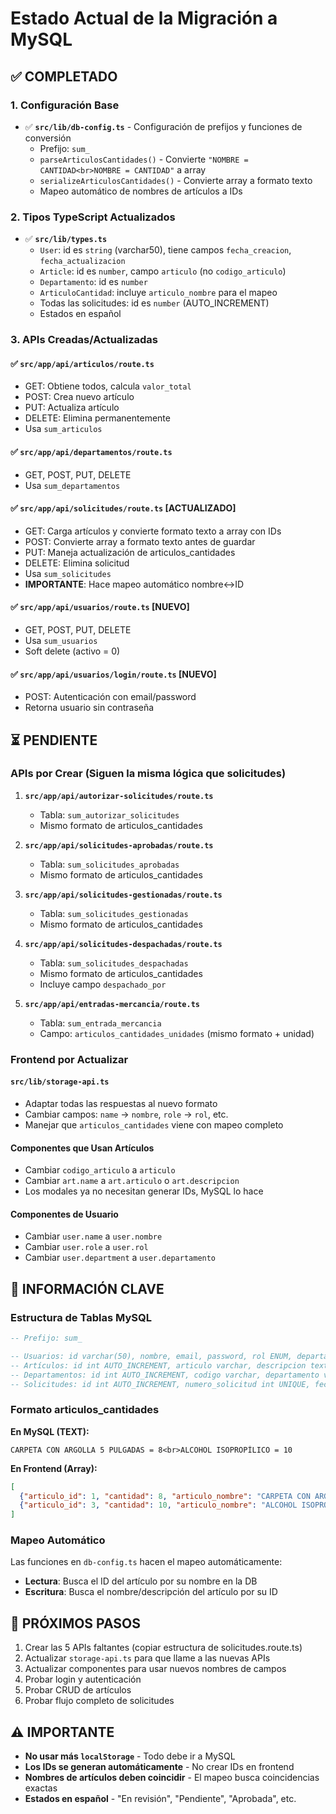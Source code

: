# Estado Actual de la Migración a MySQL

## ✅ COMPLETADO

### 1. Configuración Base
- ✅ **`src/lib/db-config.ts`** - Configuración de prefijos y funciones de conversión
  - Prefijo: `sum_`
  - `parseArticulosCantidades()` - Convierte `"NOMBRE = CANTIDAD<br>NOMBRE = CANTIDAD"` a array
  - `serializeArticulosCantidades()` - Convierte array a formato texto
  - Mapeo automático de nombres de artículos a IDs

### 2. Tipos TypeScript Actualizados
- ✅ **`src/lib/types.ts`**
  - `User`: id es `string` (varchar50), tiene campos `fecha_creacion`, `fecha_actualizacion`
  - `Article`: id es `number`, campo `articulo` (no `codigo_articulo`)
  - `Departamento`: id es `number`
  - `ArticuloCantidad`: incluye `articulo_nombre` para el mapeo
  - Todas las solicitudes: id es `number` (AUTO_INCREMENT)
  - Estados en español

### 3. APIs Creadas/Actualizadas

#### ✅ **`src/app/api/articulos/route.ts`**
- GET: Obtiene todos, calcula `valor_total`
- POST: Crea nuevo artículo
- PUT: Actualiza artículo
- DELETE: Elimina permanentemente
- Usa `sum_articulos`

#### ✅ **`src/app/api/departamentos/route.ts`**
- GET, POST, PUT, DELETE
- Usa `sum_departamentos`

#### ✅ **`src/app/api/solicitudes/route.ts`** [ACTUALIZADO]
- GET: Carga artículos y convierte formato texto a array con IDs
- POST: Convierte array a formato texto antes de guardar
- PUT: Maneja actualización de articulos_cantidades
- DELETE: Elimina solicitud
- Usa `sum_solicitudes`
- **IMPORTANTE**: Hace mapeo automático nombre↔ID

#### ✅ **`src/app/api/usuarios/route.ts`** [NUEVO]
- GET, POST, PUT, DELETE
- Usa `sum_usuarios`
- Soft delete (activo = 0)

#### ✅ **`src/app/api/usuarios/login/route.ts`** [NUEVO]
- POST: Autenticación con email/password
- Retorna usuario sin contraseña

## ⏳ PENDIENTE

### APIs por Crear (Siguen la misma lógica que solicitudes)

1. **`src/app/api/autorizar-solicitudes/route.ts`**
   - Tabla: `sum_autorizar_solicitudes`
   - Mismo formato de articulos_cantidades

2. **`src/app/api/solicitudes-aprobadas/route.ts`**
   - Tabla: `sum_solicitudes_aprobadas`
   - Mismo formato de articulos_cantidades

3. **`src/app/api/solicitudes-gestionadas/route.ts`**
   - Tabla: `sum_solicitudes_gestionadas`
   - Mismo formato de articulos_cantidades

4. **`src/app/api/solicitudes-despachadas/route.ts`**
   - Tabla: `sum_solicitudes_despachadas`
   - Mismo formato de articulos_cantidades
   - Incluye campo `despachado_por`

5. **`src/app/api/entradas-mercancia/route.ts`**
   - Tabla: `sum_entrada_mercancia`
   - Campo: `articulos_cantidades_unidades` (mismo formato + unidad)

### Frontend por Actualizar

#### **`src/lib/storage-api.ts`**
- Adaptar todas las respuestas al nuevo formato
- Cambiar campos: `name` → `nombre`, `role` → `rol`, etc.
- Manejar que `articulos_cantidades` viene con mapeo completo

#### Componentes que Usan Artículos
- Cambiar `codigo_articulo` a `articulo`
- Cambiar `art.name` a `art.articulo` o `art.descripcion`
- Los modales ya no necesitan generar IDs, MySQL lo hace

#### Componentes de Usuario
- Cambiar `user.name` a `user.nombre`
- Cambiar `user.role` a `user.rol`
- Cambiar `user.department` a `user.departamento`

## 🔑 INFORMACIÓN CLAVE

### Estructura de Tablas MySQL

```sql
-- Prefijo: sum_

-- Usuarios: id varchar(50), nombre, email, password, rol ENUM, departamento, avatar, activo tinyint(1)
-- Artículos: id int AUTO_INCREMENT, articulo varchar, descripcion text, existencia int, cantidad_minima int, unidad varchar, valor float
-- Departamentos: id int AUTO_INCREMENT, codigo varchar, departamento varchar
-- Solicitudes: id int AUTO_INCREMENT, numero_solicitud int UNIQUE, fecha date, departamento varchar, articulos_cantidades TEXT, estado ENUM
```

### Formato articulos_cantidades

**En MySQL (TEXT):**
```
CARPETA CON ARGOLLA 5 PULGADAS = 8<br>ALCOHOL ISOPROPÍLICO = 10
```

**En Frontend (Array):**
```json
[
  {"articulo_id": 1, "cantidad": 8, "articulo_nombre": "CARPETA CON ARGOLLA 5 PULGADAS"},
  {"articulo_id": 3, "cantidad": 10, "articulo_nombre": "ALCOHOL ISOPROPÍLICO"}
]
```

### Mapeo Automático

Las funciones en `db-config.ts` hacen el mapeo automáticamente:
- **Lectura**: Busca el ID del artículo por su nombre en la DB
- **Escritura**: Busca el nombre/descripción del artículo por su ID

## 📝 PRÓXIMOS PASOS

1. Crear las 5 APIs faltantes (copiar estructura de solicitudes.route.ts)
2. Actualizar `storage-api.ts` para que llame a las nuevas APIs
3. Actualizar componentes para usar nuevos nombres de campos
4. Probar login y autenticación
5. Probar CRUD de artículos
6. Probar flujo completo de solicitudes

## ⚠️ IMPORTANTE

- **No usar más `localStorage`** - Todo debe ir a MySQL
- **Los IDs se generan automáticamente** - No crear IDs en frontend
- **Nombres de artículos deben coincidir** - El mapeo busca coincidencias exactas
- **Estados en español** - "En revisión", "Pendiente", "Aprobada", etc.

